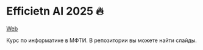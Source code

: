 # Efficietn AI 2025 🔥

[Web](https://ckorikov.github.io/2025-spring-efficient-ai/)

Курс по информатике в МФТИ. В репозитории вы можете найти слайды.
